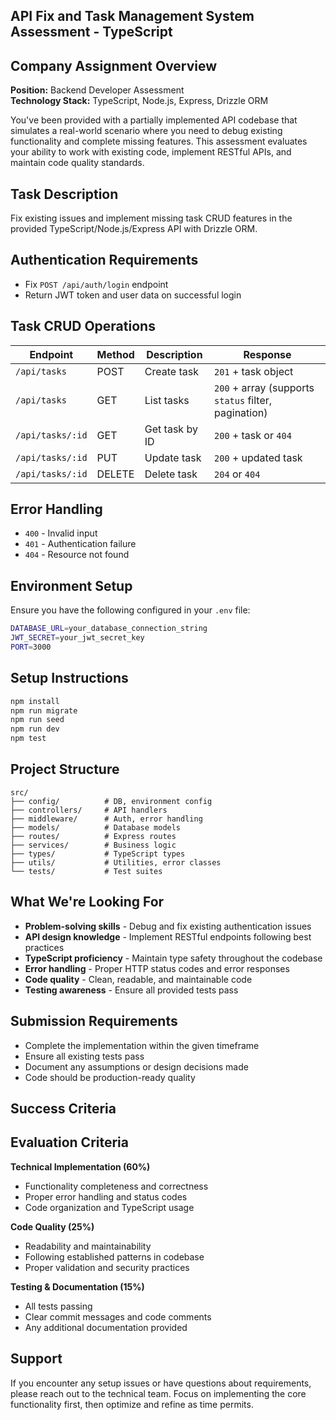 ## API Fix and Task Management System Assessment - TypeScript

## Company Assignment Overview
**Position:** Backend Developer Assessment  
**Technology Stack:** TypeScript, Node.js, Express, Drizzle ORM

You've been provided with a partially implemented API codebase that simulates a real-world scenario where you need to debug existing functionality and complete missing features. This assessment evaluates your ability to work with existing code, implement RESTful APIs, and maintain code quality standards.

## Task Description
Fix existing issues and implement missing task CRUD features in the provided TypeScript/Node.js/Express API with Drizzle ORM.

## Authentication Requirements
- Fix `POST /api/auth/login` endpoint
- Return JWT token and user data on successful login

## Task CRUD Operations

| Endpoint | Method | Description | Response |
|----------|--------|-------------|----------|
| `/api/tasks` | POST | Create task | `201` + task object |
| `/api/tasks` | GET | List tasks | `200` + array (supports `status` filter, pagination) |
| `/api/tasks/:id` | GET | Get task by ID | `200` + task or `404` |
| `/api/tasks/:id` | PUT | Update task | `200` + updated task |
| `/api/tasks/:id` | DELETE | Delete task | `204` or `404` |

## Error Handling
- `400` - Invalid input
- `401` - Authentication failure  
- `404` - Resource not found

## Environment Setup
Ensure you have the following configured in your `.env` file:
```bash
DATABASE_URL=your_database_connection_string
JWT_SECRET=your_jwt_secret_key
PORT=3000
```

## Setup Instructions
```bash
npm install
npm run migrate
npm run seed
npm run dev
npm test
```

## Project Structure
```
src/
├── config/          # DB, environment config
├── controllers/     # API handlers
├── middleware/      # Auth, error handling
├── models/          # Database models
├── routes/          # Express routes
├── services/        # Business logic
├── types/           # TypeScript types
├── utils/           # Utilities, error classes
└── tests/           # Test suites
```

## What We're Looking For
- **Problem-solving skills** - Debug and fix existing authentication issues
- **API design knowledge** - Implement RESTful endpoints following best practices
- **TypeScript proficiency** - Maintain type safety throughout the codebase
- **Error handling** - Proper HTTP status codes and error responses
- **Code quality** - Clean, readable, and maintainable code
- **Testing awareness** - Ensure all provided tests pass

## Submission Requirements
- Complete the implementation within the given timeframe
- Ensure all existing tests pass
- Document any assumptions or design decisions made
- Code should be production-ready quality

## Success Criteria
## Evaluation Criteria
**Technical Implementation (60%)**
- Functionality completeness and correctness
- Proper error handling and status codes
- Code organization and TypeScript usage

**Code Quality (25%)**
- Readability and maintainability
- Following established patterns in codebase
- Proper validation and security practices

**Testing & Documentation (15%)**
- All tests passing
- Clear commit messages and code comments
- Any additional documentation provided

## Support
If you encounter any setup issues or have questions about requirements, please reach out to the technical team. Focus on implementing the core functionality first, then optimize and refine as time permits.

